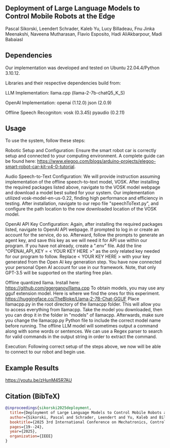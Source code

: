 ## Deployment of Large Language Models to Control Mobile Robots at the Edge

Pascal Sikorski, Leendert Schrader, Kaleb Yu, Lucy Billadeau, Fnu Jinka Meenakshi, Naveena Mutharasan, Flavio Esposito, Hadi AliAkbarpour, Madi Babaiasl

## Dependencies
Our implementation was developed and tested on Ubuntu 22.04.4/Python 3.10.12.

Libraries and their respective dependencies build from:

LLM Implementation: llama.cpp (llama-2-7b-chatQ5_K_S)

OpenAI Implementation: openai (1.12.0) json (2.0.9)

Offline Speech Recogniton: vosk (0.3.45) pyaudio (0.2.11)

## Usage
To use the system, follow these steps:

Robotic Setup and Configuration: Ensure the smart robot car is correctly setup and connected to your computing environment. A complete guide can be found here: https://www.elegoo.com/blogs/arduino-projects/elegoo-smart-robot-car-kit-v4-0-tutorial.

Audio Speech-to-Text Configuration: We will provide instruction assuming implementation of the offline speech-to-text model, VOSK. After installing the required packages listed above, navigate to the VOSK model webpage and download a model best suited for your system. Our implementation utilized vosk-model-en-us-0.22, finding high performance and efficiency in testing. After installation, navigate to our repo file "speechToText.py", and configure the path location to the now downloaded location of the VOSK model.

OpenAI API Key Configuration: Again, after installing the required packages listed, navigate to OpenAI API webpage. If prompted to log in or create an account for the service, do so. Afterward, follow the prompts to generate an agent key, and save this key as we will need it for API use within our program. If you have not already, create a ".env" file. Add the line "OPENAI_API_KEY = < YOUR KEY HERE >" as the only related key needed for our program to follow. Replace < YOUR KEY HERE > with your key generated from the Open AI key generation step. You have now connected your personal Open AI account for use in our framework. Note, that only GPT-3.5 will be supported on the starting free plan.

Offline quantized llama. Install here: https://github.com/ggerganov/llama.cpp
To obtain models, you may use any gguf extension model. Here is where we find the ones for this experiment. https://huggingface.co/TheBloke/Llama-2-7B-Chat-GGUF
Place llamacpp.py in the root directory of the llamacpp folder. This will allow you to access everything from llamacpp.
Take the model you downloaded, then you can drop it in the folder in "models" of llamacpp.
Afterwards, make sure you change the llamacpp.py Python file to include the correct model name before running.
The offline LLM model will sometimes output a command along with some words or sentences. We can use a Regex parser to search for valid commands in the output string in order to extract the command.


Execution: Following correct setup of the steps above, we now will be able to connect to our robot and begin use.

## Example Results
https://youtu.be/zHunM45R7AU

## Citation (BibTeX)
```bibtex
@inproceedings{sikorski2025deployment,
  title={Deployment of Large Language Models to Control Mobile Robots at the Edge},
  author={Sikorski, Pascal and Schrader, Leendert and Yu, Kaleb and Billadeau, Lucy and Meenakshi, Jinka and Mutharasan, Naveena and Esposito, Flavio and AliAkbarpour, Hadi and Babaias, Madi},
  booktitle={2025 3rd International Conference on Mechatronics, Control and Robotics (ICMCR)},
  pages={19--24},
  year={2025},
  organization={IEEE}
}
